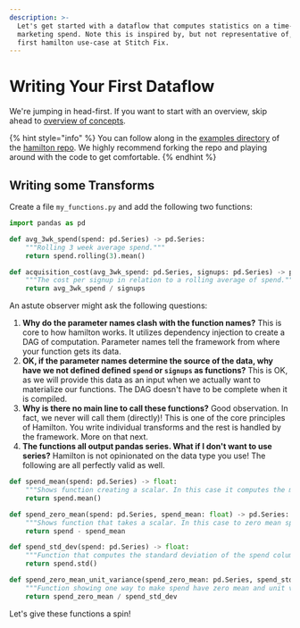 ```yaml
---
description: >-
  Let's get started with a dataflow that computes statistics on a time-series of
  marketing spend. Note this is inspired by, but not representative of, the
  first hamilton use-case at Stitch Fix.
---
```


# Writing Your First Dataflow

We're jumping in head-first. If you want to start with an overview, skip ahead to [overview of concepts](../overview-of-concepts/).

{% hint style="info" %}
&#x20;You can follow along in the [examples directory](https://github.com/stitchfix/hamilton/tree/main/examples/hello\_world) of the [hamilton repo](https://github.com/stitchfix/hamilton/). We highly recommend forking the repo and playing around with the code to get comfortable.
{% endhint %}

## Writing some Transforms

Create a file `my_functions.py` and add the following two functions:

```python
import pandas as pd

def avg_3wk_spend(spend: pd.Series) -> pd.Series:
    """Rolling 3 week average spend."""
    return spend.rolling(3).mean()

def acquisition_cost(avg_3wk_spend: pd.Series, signups: pd.Series) -> pd.Series:
    """The cost per signup in relation to a rolling average of spend."""
    return avg_3wk_spend / signups
```

An astute observer might ask the following questions:

1. **Why do the parameter names clash with the function names?** This is core to how hamilton works. It utilizes dependency injection to create a DAG of computation. Parameter names tell the framework from where your function gets its data.
2. **OK, if the parameter names determine the source of the data, why have we not defined defined `spend` or `signups` as functions?** This is OK, as we will provide this data as an input when we actually want to materialize our functions. The DAG doesn't have to be complete when it is compiled.
3. **Why is there no main line to call these functions?** Good observation. In fact, we never will call them (directly)! This is one of the core principles of Hamilton. You write individual transforms and the rest is handled by the framework. More on that next.
4. **The functions all output pandas series. What if I don't want to use series?** Hamilton is not opinionated on the data type you use! The following are all perfectly valid as well.

```python
def spend_mean(spend: pd.Series) -> float:
    """Shows function creating a scalar. In this case it computes the mean of the entire column."""
    return spend.mean()

def spend_zero_mean(spend: pd.Series, spend_mean: float) -> pd.Series:
    """Shows function that takes a scalar. In this case to zero mean spend."""
    return spend - spend_mean

def spend_std_dev(spend: pd.Series) -> float:
    """Function that computes the standard deviation of the spend column."""
    return spend.std()

def spend_zero_mean_unit_variance(spend_zero_mean: pd.Series, spend_std_dev: float) -> pd.Series:
    """Function showing one way to make spend have zero mean and unit variance."""
    return spend_zero_mean / spend_std_dev
```

Let's give these functions a spin!
